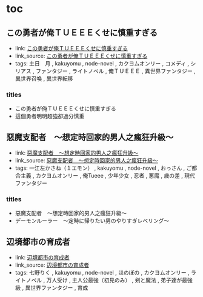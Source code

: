 # toc

## この勇者が俺ＴＵＥＥＥくせに慎重すぎる

- link: [この勇者が俺ＴＵＥＥＥくせに慎重すぎる](%E3%81%93%E3%81%AE%E5%8B%87%E8%80%85%E3%81%8C%E4%BF%BA%EF%BC%B4%EF%BC%B5%EF%BC%A5%EF%BC%A5%EF%BC%A5%E3%81%8F%E3%81%9B%E3%81%AB%E6%85%8E%E9%87%8D%E3%81%99%E3%81%8E%E3%82%8B/)
- link_source: [この勇者が俺ＴＵＥＥＥくせに慎重すぎる](../kakuyomu/%E3%81%93%E3%81%AE%E5%8B%87%E8%80%85%E3%81%8C%E4%BF%BA%EF%BC%B4%EF%BC%B5%EF%BC%A5%EF%BC%A5%EF%BC%A5%E3%81%8F%E3%81%9B%E3%81%AB%E6%85%8E%E9%87%8D%E3%81%99%E3%81%8E%E3%82%8B/)
- tags: 土日　月 , kakuyomu , node-novel , カクヨムオンリー , コメディ , シリアス , ファンタジー , ライトノベル , 俺ＴＵＥＥＥ , 異世界ファンタジー , 異世界召喚 , 異世界転移

### titles

- この勇者が俺ＴＵＥＥＥくせに慎重すぎる
- 這個勇者明明超強卻過分慎重

## 惡魔支配者　～想定時回家的男人之瘋狂升級～

- link: [惡魔支配者　～想定時回家的男人之瘋狂升級～](%E6%83%A1%E9%AD%94%E6%94%AF%E9%85%8D%E8%80%85%E3%80%80%EF%BD%9E%E6%83%B3%E5%AE%9A%E6%99%82%E5%9B%9E%E5%AE%B6%E7%9A%84%E7%94%B7%E4%BA%BA%E4%B9%8B%E7%98%8B%E7%8B%82%E5%8D%87%E7%B4%9A%EF%BD%9E/)
- link_source: [惡魔支配者　～想定時回家的男人之瘋狂升級～](../kakuyomu/%E6%83%A1%E9%AD%94%E6%94%AF%E9%85%8D%E8%80%85%E3%80%80%EF%BD%9E%E6%83%B3%E5%AE%9A%E6%99%82%E5%9B%9E%E5%AE%B6%E7%9A%84%E7%94%B7%E4%BA%BA%E4%B9%8B%E7%98%8B%E7%8B%82%E5%8D%87%E7%B4%9A%EF%BD%9E/)
- tags: 一江左かさね（１エモン） , kakuyomu , node-novel , おっさん , ご都合主義 , カクヨムオンリー , 俺Tueee , 少年少女 , 忍者 , 悪魔 , 歳の差 , 現代ファンタジー

### titles

- 惡魔支配者　～想定時回家的男人之瘋狂升級～
- デーモンルーラー　～定時に帰りたい男のやりすぎレベリング～

## 辺境都市の育成者

- link: [辺境都市の育成者](%E8%BE%BA%E5%A2%83%E9%83%BD%E5%B8%82%E3%81%AE%E8%82%B2%E6%88%90%E8%80%85/)
- link_source: [辺境都市の育成者](../kakuyomu/%E8%BE%BA%E5%A2%83%E9%83%BD%E5%B8%82%E3%81%AE%E8%82%B2%E6%88%90%E8%80%85/)
- tags: 七野りく , kakuyomu , node-novel , ほのぼの , カクヨムオンリー , ライトノベル , 万人受け , 主人公最強（初見のみ） , 剣と魔法 , 弟子達が最強級 , 異世界ファンタジー , 育成
